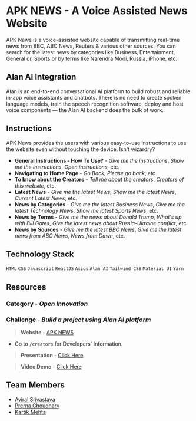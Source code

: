 
# APK NEWS -  A Voice Assisted News Website


APK News is a voice-assisted website capable of transmitting real-time news from BBC, ABC News, Reuters & various other sources. You can search for the latest news by categories like Business, Entertainment, General or, Sports or by terms like Narendra Modi, Russia, iPhone, etc.

## Alan AI Integration

Alan is an end-to-end conversational AI platform to build robust and reliable in-app voice assistants and chatbots. There is no need to create spoken language models, train the speech recognition software, deploy and host voice components — the Alan AI backend does the bulk of work.

## Instructions
APK News provides the users with various easy-to-use instructions to use the website even without touching the device. Isn't wizardry?

- **General Instructions - How To Use?** - *Give me the instructions*, *Show me the instructions*, *Open instructions*, etc.
- **Navigating to Home Page** - *Go Back*, *Please go back*, etc.
- **To know about the Creators** - *Tell me about the creators*, *Creators of this website*, etc.
- **Latest News** - *Give me the latest News*, *Show me the latest News*, *Current Latest News*, etc.
- **News by Categories** - *Give me the latest Business News*, *Give me the latest Technology News*, *Show me latest Sports News*, etc.
- **News by Terms** - *Give me the news about Donald Trump*, *What's up with Bill Gates*, *Give the latest news about Russia-Ukraine conflict*, etc.
- **News by Sources** - *Give me the latest BBC News*, *Give me the latest news from ABC News*, *News from Dawn*, etc.

##  Technology Stack
   `HTML`     `CSS` `Javascript` `ReactJS` `Axios` `Alan AI` `Tailwind CSS` `Material UI` `Yarn`

## Resources

### **Category - *Open Innovation***
### **Challenge - *Build a project using Alan AI platform***

> **Website -** [APK NEWS](https://electrothon-apk-news.netlify.app/)
- Go to `/creators` for Developers' Information.

> **Presentation -** [Click Here](https://docs.google.com/presentation/d/1X1dU-76HP3oYY8-r1BEByl7GHCyaldA6/edit?usp=sharing&ouid=100658222787354413200&rtpof=true&sd=true)

> **Video Demo -** [Click Here](https://www.youtube.com/watch?v=doChEmiycGE)

## Team Members

 - [Aviral Srivastava](https://github.com/godofgeeks23)
 - [Prerna Choudhary](https://github.com/PRERNA-CHOUDHARY)
 - [Kartik Mehta](https://github.com/kartikmehta8)

